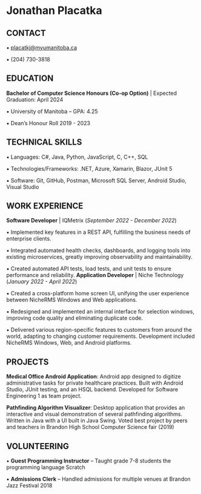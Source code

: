 

# Jonathan Placatka

## CONTACT
▪ placatkj@myumanitoba.ca 

▪ (204) 730-3818

## EDUCATION
**Bachelor of Computer Science Honours (Co-op Option)** | Expected Graduation: April 2024

▪ University of Manitoba – GPA: 4.25

▪ Dean’s Honour Roll 2019 - 2023


## TECHNICAL SKILLS
▪ Languages: C#, Java, Python, JavaScript, C, C++, SQL

▪ Technologies/Frameworks: .NET, Azure, Xamarin, Blazor, JUnit 5

▪ Software: Git, GitHub, Postman, Microsoft SQL Server, Android Studio, Visual Studio

## WORK EXPERIENCE
**Software Developer** | IQMetrix (*September 2022 - December 2022*)

▪ Implemented key features in a REST API, fulfilling the business needs of enterprise clients.

▪ Integrated automated health checks, dashboards, and logging tools into existing microservices, greatly
improving observability and maintainability.

▪ Created automated API tests, load tests, and unit tests to ensure performance and reliability.
**Application Developer** | Niche Technology  (*January 2022 - April 2022*)

▪ Created a cross-platform home screen UI, unifying the user experience between NicheRMS Windows
and Web applications.

▪ Redesigned and implemented an internal interface for selection windows, improving code quality and
eliminating duplicate code.

▪ Delivered various region-specific features to customers from around the world, adapting to changing
customer requirements. Development included NicheRMS Windows, Web, and Android platforms.

## PROJECTS

**Medical Office Android Application**: Android app designed to digitize administrative tasks for private
healthcare practices. Built with Android Studio, JUnit testing, and an HSQL backend. Developed for
Software Engineering 1 as team project.

 
**Pathfinding Algorithm Visualizer**: Desktop application that provides an interactive and visual
demonstration of several pathfinding algorithms. Written in Java with a UI built in Java Swing.
Voted best project by peers and teachers in Brandon High School Computer Science fair (2019)

  
## VOLUNTEERING
▪ **Guest Programming Instructor** – Taught grade 7-8 students the programming language Scratch

▪ **Admissions Clerk** – Handled admissions for multiple venues at Brandon Jazz Festival 2018
